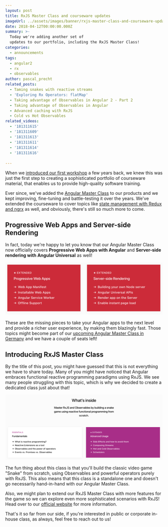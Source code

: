 ```yaml
---
layout: post
title: RxJS Master Class and courseware updates
imageUrl: ../assets/images/banner/rxjs-master-class-and-courseware-updates.jpg
date: 2018-04-12T00:00:00.000Z
summary: >-
  Today we're adding another set of
  updates to our portfolio, including the RxJS Master Class!
categories:
  - announcements
tags:
  - angular2
  - rx
  - observables
author: pascal_precht
related_posts:
  - Taming snakes with reactive streams
  - 'Exploring Rx Operators: flatMap'
  - Taking advantage of Observables in Angular 2 - Part 2
  - Taking advantage of Observables in Angular
  - Advanced caching with RxJS
  - Cold vs Hot Observables
related_videos:
  - '181311615'
  - '181311609'
  - '181311613'
  - '181311611'
  - '181311614'
  - '181311616'

---
```


When we [introduced our first workshop](/announcements/2014/06/23/announcing-our-first-workshop.html) a few years back, we knew this was just the first step to creating a sophisticated portfolio of courseware material, that enables us to provide high-quality software training.

Ever since, we've added the [Angular Master Class](/announcements/2015/12/21/introducing-angular-2-master-class.html) to our products and we kept improving, fine-tuning and battle-testing it over the years. We've extended the courseware to cover topics like [state management with Redux and ngrx](/angular/2017/05/08/angular-master-class-redux-and-ngrx.html) as well, and obviously, there's still so much more to come.

## Progressive Web Apps and Server-side Rendering

In fact, today we're happy to let you know that our Angular Master Class now officially covers **Progressive Web Apps with Angular** and **Server-side rendering with Angular Universal** as well!

<img src="/images/amc-pwa-universal.png">

These are the missing pieces to take your Angular apps to the next level and provide a richer user experience, by making them blazingly fast. Those topics might become part of our [upcoming Angular Master Class in Germany](/announcements/2018/02/07/announcing-angular-master-class-at-shopware.html) and we have a couple of seats left!

## Introducing RxJS Master Class

By the title of this post, you might have guessed that this is not everything we have to share today. Many of you might have noticed that Angular embraces functional reactive programming paradigms using RxJS. We see many people struggling with this topic, which is why we decided to create a dedicated class just about that!

<img src="/images/rxjs-master-class.png">

The fun thing about this class is that you'll build the classic video game "Snake" from scratch, using Observables and powerful operators purely with RxJS. This also means that this class is a standalone one and doesn't go necessarily hand-in-hand with our Angular Master Class.

Also, we might plan to extend our RxJS Master Class with more features for the game so we can explore even more sophisticated scenarios with RxJS! Head over to our [official website](https://thoughtram.io/rxjs-master-class.html) for more information.

That's it so far from our side, if you're interested in public or corporate in-house class, as always, feel free to reach out to us!
